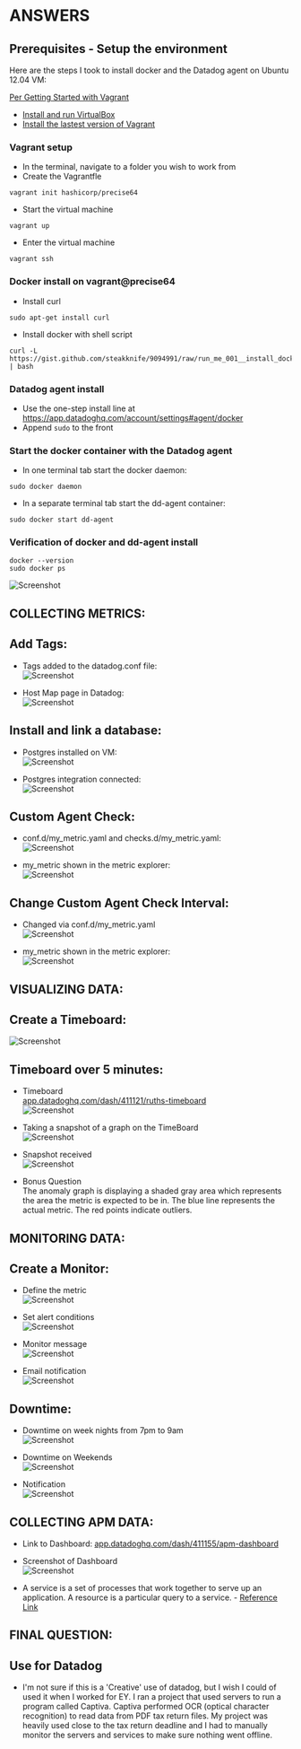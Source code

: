 # ANSWERS

## Prerequisites - Setup the environment
Here are the steps I took to install docker and the Datadog agent on Ubuntu 12.04 VM:

[Per Getting Started with Vagrant](https://www.vagrantup.com/intro/getting-started/index.html)
- [Install and run VirtualBox](https://www.virtualbox.org/)
- [Install the lastest version of Vagrant](https://www.vagrantup.com/downloads.html)

### Vagrant setup
- In the terminal, navigate to a folder you wish to work from
- Create the Vagrantfle
```
vagrant init hashicorp/precise64
```
- Start the virtual machine
```
vagrant up
```
- Enter the virtual machine
```
vagrant ssh
```

### Docker install on vagrant@precise64
- Install curl
```
sudo apt-get install curl
```

- Install docker with shell script
```
curl -L https://gist.github.com/steakknife/9094991/raw/run_me_001__install_docker_and_fixes.sh | bash
```

### Datadog agent install
- Use the one-step install line at https://app.datadoghq.com/account/settings#agent/docker
- Append ``sudo`` to the front

### Start the docker container with the Datadog agent
- In one terminal tab start the docker daemon:
```
sudo docker daemon
```
- In a separate terminal tab start the dd-agent container:
```
sudo docker start dd-agent
```

### Verification of docker and dd-agent install
```
docker --version
sudo docker ps
```
![Screenshot](/screenshots/01_dd-agent_installed.png?raw=true "Install Verification")

## COLLECTING METRICS:

## Add Tags:
- Tags added to the datadog.conf file:<br/>
![Screenshot](/screenshots/02_datadog.conf.png?raw=true "datadog.conf")

- Host Map page in Datadog:<br/>
![Screenshot](/screenshots/02_host_map_page.png?raw=true "Host Map page")

## Install and link a database:
- Postgres installed on VM:<br/>
![Screenshot](/screenshots/03_postgres_installed.png?raw=true "Postgre installed")

- Postgres integration connected:<br/>
![Screenshot](/screenshots/03_postgres_integration.png?raw=true "Postgre integration")

## Custom Agent Check:
- conf.d/my_metric.yaml and checks.d/my\_metric.yaml:<br/>
![Screenshot](/screenshots/04_yaml_py_files.png?raw=true "yaml and py files")

- my_metric shown in the metric explorer:<br/>
![Screenshot](/screenshots/04_metric_explorer.png?raw=true "yaml and py files")

## Change Custom Agent Check Interval:
- Changed via conf.d/my_metric.yaml<br/>
![Screenshot](/screenshots/05_yaml_file.png?raw=true "yaml file")

- my_metric shown in the metric explorer:<br/>
![Screenshot](/screenshots/05_metric_explorer.png?raw=true "yaml and py files")

## VISUALIZING DATA:

## Create a Timeboard:
![Screenshot](/screenshots/06_TimeBoard.png?raw=true "TimeBoard")

## Timeboard over 5 minutes:
- Timeboard<br/>
[app.datadoghq.com/dash/411121/ruths-timeboard](https://app.datadoghq.com/dash/411121/ruths-timeboard?live=false&page=0&is_auto=false&from_ts=1512233707227&to_ts=1512234037438&tile_size=m)<br/>
![Screenshot](/screenshots/07_TimeBoard.png?raw=true "TimeBoard")

- Taking a snapshot of a graph on the TimeBoard<br/>
![Screenshot](/screenshots/07_TakeSnapshot.png?raw=true "Snapshot")

- Snapshot received<br/>
![Screenshot](/screenshots/07_SnapshotReceived.png?raw=true "Snapshot")

- Bonus Question<br/>
The anomaly graph is displaying a shaded gray area which represents the area the metric is expected to be in.  The blue line represents the actual metric.  The red points indicate outliers.

## MONITORING DATA:

## Create a Monitor:
- Define the metric<br/>
![Screenshot](/screenshots/08_DefineMetric.png?raw=true "Define Metric")

- Set alert conditions<br/>
![Screenshot](/screenshots/08_SetAlertConditions.png?raw=true "Set alert conditions")

- Monitor message<br/>
![Screenshot](/screenshots/08_MonitorMessage.png?raw=true "Monitor message")

- Email notification<br/>
![Screenshot](/screenshots/08_EmailNotification.png?raw=true "Email notification")

## Downtime:
- Downtime on week nights from 7pm to 9am<br/>
![Screenshot](/screenshots/09_DowntimeNights.png?raw=true "Downtime")

- Downtime on Weekends<br/>
![Screenshot](/screenshots/09_DowntimeWeekends.png?raw=true "Downtime")

- Notification<br/>
![Screenshot](/screenshots/09_Notification.png?raw=true "Downtime")

## COLLECTING APM DATA:

- Link to Dashboard: [app.datadoghq.com/dash/411155/apm-dashboard](https://app.datadoghq.com/dash/411155/apm-dashboard?live=false&page=0&is_auto=false&from_ts=1512239292320&to_ts=1512260564420&tile_size=m)

- Screenshot of Dashboard<br/>
![Screenshot](/screenshots/10_APMDashboard.png?raw=true "APM Dashboard")

- A service is a set of processes that work together to serve up an application.  A resource is a particular query to a service. - [Reference Link](https://help.datadoghq.com/hc/en-us/articles/115000702546-What-is-the-Difference-Between-Type-Service-Resource-and-Name-)

## FINAL QUESTION:

## Use for Datadog

- I'm not sure if this is a 'Creative' use of datadog, but I wish I could of used it when I worked for EY.  I ran a project that used servers to run a program called Captiva.  Captiva performed OCR (optical character recognition) to read data from PDF tax return files.  My project was heavily used close to the tax return deadline and I had to manually monitor the servers and services to make sure nothing went offline.
